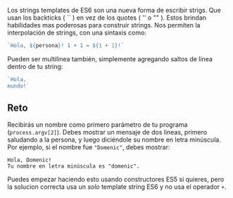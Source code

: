Los strings templates de ES6 son una nueva forma de escribir strigs. Que usan los backticks ( `` ) en vez de los quotes ( '' o "" ). Estos brindan habilidades mas poderosas para construir strings. Nos permiten la interpolación de strings, con una sintaxis como:

```js
`Hola, ${persona}! 1 + 1 = ${1 + 1}!`
```

Pueden ser multilinea también, simplemente agregando saltos de línea dentro de tu string:

```js
`Hola,
mundo!`
```

## Reto

Recibirás un nombre como primero parámetro de tu programa (`process.argv[2]`). Debes mostrar un mensaje de dos lineas, primero saludando a la persona, y luego diciéndole su nombre en letra minúscula. Por ejemplo, si el nombre fue `"Domenic"`, debes mostrar:

```
Hola, Domenic!
Tu nombre en letra minúscula es "domenic".
```

Puedes empezar haciendo esto usando constructores ES5 si quieres, pero la solucion correcta usa un _solo_ template string ES6 y no usa el operador `+`.
